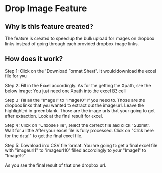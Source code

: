# Drop Image Feature

## Why is this feature created?
The feature is created to speed up the bulk upload for images on dropbox links instead of going through each provided dropbox image links.

## How does it work? 
Step 1: Click on the "Download Format Sheet". It would download the excel file for you

Step 2: Fill in the Excel accordingly. As for the getting the Xpath, see the below image: 
    You just need one Xpath into the excel B2 cell


Step 3: Fill all the "Image1" to "Image10" if you need to. Those are the dropbox links that you wanted to extract out the image url. Leave the highlighted in green blank. Those are the image urls that your going to get after extraction.
Look at the final result for excel.

Step 4: Click on "Choose File", select the correct file and click "Submit". Wait for a little
After your excel file is fully processed. Click on "Click here for the data!" to get the final excel file.

Step 5: Download into CSV file format. You are going to get a final excel file with "imageurl1" to "imageurl10" filled accordingly to your "Image1" to "Image10"

As you see the final result of that one dropbox url.

